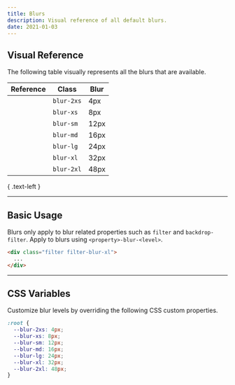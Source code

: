 ```yaml
---
title: Blurs
description: Visual reference of all default blurs.
date: 2021-01-03
---
```


## Visual Reference

The following table visually represents all the blurs that are available.

| Reference | Class | Blur |
| - | - | - |
| <div class="w-32 h-32 m-10 bg-tertiary filter filter-blur-2xs"></div> | `blur-2xs` | 4px |
| <div class="w-32 h-32 m-10 bg-tertiary filter filter-blur-xs"></div> | `blur-xs` | 8px |
| <div class="w-32 h-32 m-10 bg-tertiary filter filter-blur-sm"></div> | `blur-sm` | 12px |
| <div class="w-32 h-32 m-10 bg-tertiary filter filter-blur-md"></div> | `blur-md` | 16px |
| <div class="w-32 h-32 m-10 bg-tertiary filter filter-blur-lg"></div> | `blur-lg` | 24px |
| <div class="w-32 h-32 m-10 bg-tertiary filter filter-blur-xl"></div> | `blur-xl` | 32px |
| <div class="w-32 h-32 m-10 bg-tertiary filter filter-blur-2xl"></div> | `blur-2xl` | 48px |

{ .text-left }

---

## Basic Usage

Blurs only apply to blur related properties such as `filter` and `backdrop-filter`. Apply to blurs using `<property>-blur-<level>`.

```html
<div class="filter filter-blur-xl">
  ...
</div>
```

---


## CSS Variables

Customize blur levels by overriding the following CSS custom properties.

```css
:root {
  --blur-2xs: 4px;
  --blur-xs: 8px;
  --blur-sm: 12px;
  --blur-md: 16px;
  --blur-lg: 24px;
  --blur-xl: 32px;
  --blur-2xl: 48px;
}
```